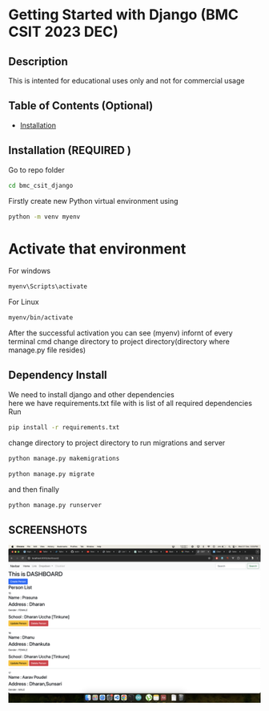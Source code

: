 
# Getting Started with Django (BMC CSIT 2023 DEC)
## Description

This is intented for educational uses only and not for commercial usage





## Table of Contents (Optional)

- [Installation](#installation)


## Installation (REQUIRED )
Go to repo folder 
```bash
cd bmc_csit_django
```
Firstly create new Python virtual environment using
```bash
python -m venv myenv
```
# Activate that environment
For windows
```bash 
myenv\Scripts\activate
```
For Linux
```bash
myenv/bin/activate
```
After the successful activation you can see (myenv) infornt of every terminal cmd change directory to project directory(directory where manage.py file resides)

## Dependency Install
We need to install django and other dependencies\
here we have requirements.txt file with is list of all required dependencies\
Run  
```bash
pip install -r requirements.txt
```
change directory to project directory to run migrations and server
```bash
python manage.py makemigrations
```

```bash
python manage.py migrate
```
and then finally
```bash
python manage.py runserver
```

## SCREENSHOTS
![Dashboard Page](./screenshots/dashboard.png)
<!-- ![ Page](./screenshots/credentials.png) -->